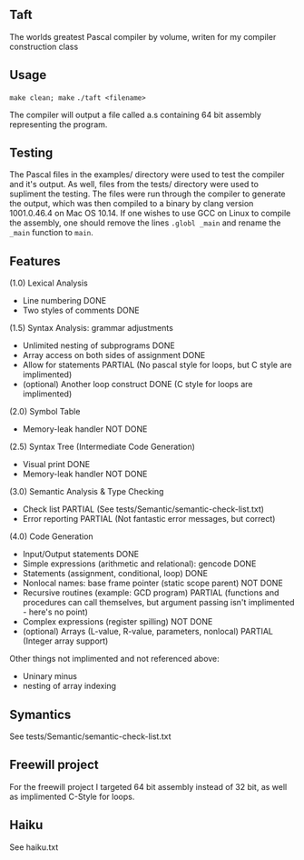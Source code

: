 ## Taft

The worlds greatest Pascal compiler by volume, writen for my compiler construction class

## Usage
`make clean; make`
`./taft <filename>`

The compiler will output a file called a.s containing 64 bit assembly representing the
program. 

## Testing
The Pascal files in the examples/ directory were used to test the compiler and it's output.
As well, files from the tests/ directory were used to supliment the testing. The files were
run through the compiler to generate the output, which was then compiled to a binary by clang
version 1001.0.46.4 on Mac OS 10.14. If one wishes to use GCC on Linux to compile the assembly,
one should remove the lines `.globl _main` and rename the `_main` function to `main`.

## Features
(1.0) Lexical Analysis

- Line numbering                                              DONE
- Two styles of comments                                      DONE

(1.5) Syntax Analysis: grammar adjustments

- Unlimited nesting of subprograms                            DONE
- Array access on both sides of assignment                    DONE
- Allow for statements                                        PARTIAL (No pascal style for loops, but C style are implimented)
- (optional) Another loop construct                           DONE (C style for loops are implimented)

(2.0) Symbol Table

- Memory-leak handler                                         NOT DONE

(2.5) Syntax Tree (Intermediate Code Generation)

- Visual print                                                DONE
- Memory-leak handler                                         NOT DONE

(3.0) Semantic Analysis & Type Checking

- Check list                                                  PARTIAL (See tests/Semantic/semantic-check-list.txt)
- Error reporting                                             PARTIAL (Not fantastic error messages, but correct)

(4.0) Code Generation

- Input/Output statements                                     DONE
- Simple expressions (arithmetic and relational): gencode     DONE
- Statements (assignment, conditional, loop)                  DONE
- Nonlocal names: base frame pointer (static scope parent)    NOT DONE
- Recursive routines (example: GCD program)                   PARTIAL (functions and procedures can call themselves, but argument passing isn't implimented - here's no point)
- Complex expressions (register spilling)                     NOT DONE
- (optional) Arrays (L-value, R-value, parameters, nonlocal)  PARTIAL (Integer array support)

Other things not implimented and not referenced above:
- Uninary minus
- nesting of array indexing

## Symantics
See tests/Semantic/semantic-check-list.txt

## Freewill project

For the freewill project I targeted 64 bit assembly instead of 32 bit, as well as implimented
C-Style for loops.

## Haiku
See haiku.txt